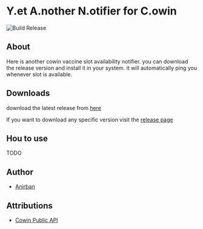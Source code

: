 # Y.et A.nother N.otifier for C.owin

![Build Release]("https://github.com/thecodacus/covid-vaccine-slot-notifier-india/actions/workflows/release_build.yml/badge.svg")
## About

Here is another cowin vaccine slot availability notifier.
you can download the release version and install it in your system. it will automatically ping you whenever slot is available.

## Downloads
download the latest release from [here](https://github.com/thecodacus/covid-vaccine-slot-notifier-india/releases/latest)

If you want to download any specific version visit the [release page](https://github.com/thecodacus/covid-vaccine-slot-notifier-india/releases)

## Hou to use

TODO

## Author

-   [Anirban](thecodacus@gmail.com)

## Attributions

-   [Cowin Public API](https://apisetu.gov.in/public/api/cowin#/Appointment%20Availability%20APIs/findByPin)
